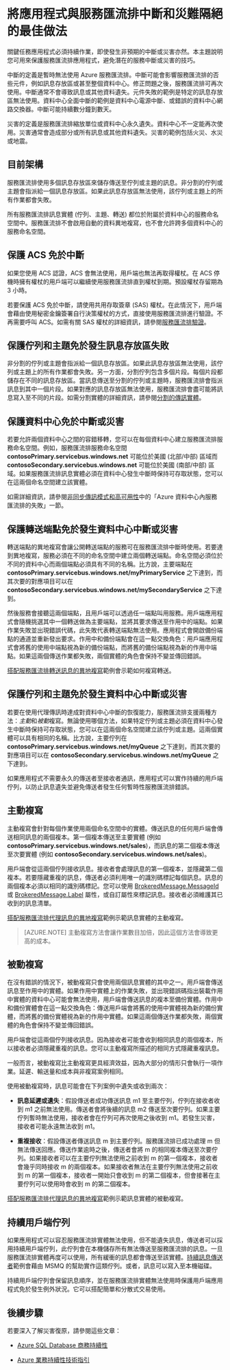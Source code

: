 <properties 
   pageTitle="將服務匯流排應用程式與服務匯流排中斷和災害隔絕 | Microsoft Azure"
   description="說明您可用來保護應用程式，避免潛在服務匯流排中斷的技巧。"
   services="service-bus"
   documentationCenter="na"
   authors="sethmanheim"
   manager="timlt"
   editor="tysonn" /> 
<tags 
   ms.service="service-bus"
   ms.devlang="na"
   ms.topic="article"
   ms.tgt_pltfrm="na"
   ms.workload="na"
   ms.date="01/26/2016"
   ms.author="sethm" />

# 將應用程式與服務匯流排中斷和災難隔絕的最佳做法

關鍵任務應用程式必須持續作業，即使發生非預期的中斷或災害亦然。本主題說明您可用來保護服務匯流排應用程式，避免潛在的服務中斷或災害的技巧。

中斷的定義是暫時無法使用 Azure 服務匯流排。中斷可能會影響服務匯流排的否些元件，例如訊息存放區或甚至整個資料中心。修正問題之後，服務匯流排可再次使用。中斷通常不會導致訊息或其他資料遺失。元件失敗的範例是特定的訊息存放區無法使用。資料中心全面中斷的範例是資料中心電源中斷、或錯誤的資料中心網路交換器。中斷可能持續數分鐘到數天。

災害的定義是服務匯流排縮放單位或資料中心永久遺失。資料中心不一定能再次使用。災害通常會造成部分或所有訊息或其他資料遺失。災害的範例包括火災、水災或地震。

## 目前架構

服務匯流排使用多個訊息存放區來儲存傳送至佇列或主題的訊息。非分割的佇列或主題會指派給一個訊息存放區。如果此訊息存放區無法使用，該佇列或主題上的所有作業都會失敗。

所有服務匯流排訊息實體 (佇列、主題、轉送) 都位於附屬於資料中心的服務命名空間中。服務匯流排不會啟用自動的資料異地複寫，也不會允許跨多個資料中心的服務命名空間。

## 保護 ACS 免於中斷

如果您使用 ACS 認證，ACS 會無法使用，用戶端也無法再取得權杖。在 ACS 停機時擁有權杖的用戶端可以繼續使用服務匯流排直到權杖到期。預設權杖存留期為 3 小時。

若要保護 ACS 免於中斷，請使用共用存取簽章 (SAS) 權杖。在此情況下，用戶端會藉由使用秘密金鑰簽署自行決策權杖的方式，直接使用服務匯流排進行驗證。不再需要呼叫 ACS。如需有關 SAS 權杖的詳細資訊，請參閱[服務匯流排驗證][]。

## 保護佇列和主題免於發生訊息存放區失敗

非分割的佇列或主題會指派給一個訊息存放區。如果此訊息存放區無法使用，該佇列或主題上的所有作業都會失敗。另一方面，分割佇列包含多個片段。每個片段都儲存在不同的訊息存放區。當訊息傳送至分割的佇列或主題時，服務匯流排會指派訊息到其中一個片段。如果對應的訊息存放區無法使用，服務匯流排會盡可能將訊息寫入至不同的片段。如需分割實體的詳細資訊，請參閱[分割的傳訊實體][]。

## 保護資料中心免於中斷或災害

若要允許兩個資料中心之間的容錯移轉，您可以在每個資料中心建立服務匯流排服務命名空間。例如，服務匯流排服務命名空間 **contosoPrimary.servicebus.windows.net** 可能位於美國 (北部/中部) 區域而 **contosoSecondary.servicebus.windows.net** 可能位於美國 (南部/中部) 區域。如果服務匯流排訊息實體必須在資料中心發生中斷時保持可存取狀態，您可以在這兩個命名空間建立該實體。

如需詳細資訊，請參閱[非同步傳訊模式和高可用性][]中的「Azure 資料中心內服務匯流排的失敗」一節。

## 保護轉送端點免於發生資料中心中斷或災害

轉送端點的異地複寫會讓公開轉送端點的服務可在服務匯流排中斷時使用。若要達到異地複寫，服務必須在不同的命名空間中建立兩個轉送端點。命名空間必須位於不同的資料中心而兩個端點必須具有不同的名稱。比方說，主要端點在 **contosoPrimary.servicebus.windows.net/myPrimaryService** 之下達到，而其次要的對應項目可以在 **contosoSecondary.servicebus.windows.net/mySecondaryService** 之下達到。

然後服務會接聽這兩個端點，且用戶端可以透過任一端點叫用服務。用戶端應用程式會隨機挑選其中一個轉送做為主要端點，並將其要求傳送至作用中的端點。如果作業失敗並出現錯誤代碼，此失敗代表轉送端點無法使用。應用程式會開啟備份端點的通道並重新發出要求。作用中和備份端點會在這一點交換角色：用戶端應用程式會將舊的使用中端點視為新的備份端點，而將舊的備份端點視為新的作用中端點。如果這兩個傳送作業都失敗，兩個實體的角色會保持不變並傳回錯誤。

[搭配服務匯流排轉送訊息的異地複寫][]範例會示範如何複寫轉送。

## 保護佇列和主題免於發生資料中心中斷或災害

若要在使用代理傳訊時達成對資料中心中斷的恢復能力，服務匯流排支援兩種方法：*主動*和*被動*複寫。無論使用哪個方法，如果特定佇列或主題必須在資料中心發生中斷時保持可存取狀態，您可以在這兩個命名空間建立該佇列或主題。這兩個實體可以具有相同的名稱。比方說，主要佇列在 **contosoPrimary.servicebus.windows.net/myQueue** 之下達到，而其次要的對應項目可以在 **contosoSecondary.servicebus.windows.net/myQueue** 之下達到。

如果應用程式不需要永久的傳送者至接收者通訊，應用程式可以實作持續的用戶端佇列，以防止訊息遺失並避免傳送者發生任何暫時性服務匯流排錯誤。

## 主動複寫

主動複寫會針對每個作業使用兩個命名空間中的實體。傳送訊息的任何用戶端會傳送相同訊息的兩個複本。第一個複本傳送至主要實體 (例如 **contosoPrimary.servicebus.windows.net/sales**)，而訊息的第二個複本傳送至次要實體 (例如 **contosoSecondary.servicebus.windows.net/sales**)。

用戶端會從這兩個佇列接收訊息。接收者會處理訊息的第一個複本，並隱藏第二個複本。若要隱藏重複的訊息，傳送者必須利用唯一的識別碼標記每個訊息。訊息的兩個複本必須以相同的識別碼標記。您可以使用 [BrokeredMessage.MessageId][] 或 [BrokeredMessage.Label][] 屬性，或自訂屬性來標記訊息。接收者必須維護其已收到的訊息清單。

[搭配服務匯流排代理訊息的異地複寫][]範例示範訊息實體的主動複寫。

> [AZURE.NOTE] 主動複寫方法會讓作業數目加倍，因此這個方法會導致更高的成本。

## 被動複寫

在沒有錯誤的情況下，被動複寫只會使用兩個訊息實體的其中之一。用戶端會傳送訊息至作用中的實體。如果作用中實體上的作業失敗，並出現錯誤碼指出裝載作用中實體的資料中心可能會無法使用，用戶端會傳送訊息的複本至備份實體。作用中和備份實體會在這一點交換角色：傳送用戶端會將舊的使用中實體視為新的備份實體，而將舊的備份實體視為新的作用中實體。如果這兩個傳送作業都失敗，兩個實體的角色會保持不變並傳回錯誤。

用戶端會從這兩個佇列接收訊息。因為接收者可能會收到相同訊息的兩個複本，所以接收者必須隱藏重複的訊息。您可以主動複寫所描述的相同方式隱藏重複訊息。

一般而言，被動複寫比主動複寫更具經濟效益，因為大部分的情形只會執行一項作業。延遲、輸送量和成本與非複寫案例相同。

使用被動複寫時，訊息可能會在下列案例中遺失或收到兩次：

-   **訊息延遲或遺失**：假設傳送者成功傳送訊息 m1 至主要佇列，佇列在接收者收到 m1 之前無法使用。傳送者會將後續的訊息 m2 傳送至次要佇列。如果主要佇列暫時無法使用，接收者會在佇列可再次使用之後收到 m1。若發生災害，接收者可能永遠無法收到 m1。

-   **重複接收**：假設傳送者傳送訊息 m 到主要佇列。服務匯流排已成功處理 m 但無法傳送回應。傳送作業逾時之後，傳送者會將 m 的相同複本傳送至次要佇列。如果接收者可以在主要佇列無法使用之前收到 m 的第一個複本，接收者會幾乎同時接收 m 的兩個複本。如果接收者無法在主要佇列無法使用之前收到 m 的第一個複本，接收者一開始只會收到 m 的第二個複本，但會接著在主要佇列可以使用時會收到 m 的第二個複本。

[搭配服務匯流排代理訊息的異地複寫][]範例示範訊息實體的被動複寫。

## 持續用戶端佇列

如果應用程式可以容忍服務匯流排實體無法使用，但不能遺失訊息，傳送者可以採用持續用戶端佇列，此佇列會在本機儲存所有無法傳送至服務匯流排的訊息。一旦服務匯流排實體再度可以使用，所有緩衝的訊息都會傳送至該實體。[持續訊息傳送者][]範例會藉由 MSMQ 的幫助實作這類佇列。或者，訊息可以寫入至本機磁碟。

持續用戶端佇列會保留訊息順序，並在服務匯流排實體無法使用時保護用戶端應用程式免於發生例外狀況。它可以搭配簡單和分散式交易使用。

## 後續步驟

若要深入了解災害復原，請參閱這些文章：

- [Azure SQL Database 商務持續性][]
- [Azure 業務持續性技術指引][]

  [服務匯流排驗證]: service-bus-authentication-and-authorization.md
  [分割的傳訊實體]: service-bus-partitioning.md
  [非同步傳訊模式和高可用性]: service-bus-async-messaging.md
  [搭配服務匯流排轉送訊息的異地複寫]: http://code.msdn.microsoft.com/Geo-replication-with-16dbfecd
  [BrokeredMessage.MessageId]: https://msdn.microsoft.com/library/azure/microsoft.servicebus.messaging.brokeredmessage.messageid.aspx
  [BrokeredMessage.Label]: https://msdn.microsoft.com/library/azure/microsoft.servicebus.messaging.brokeredmessage.label.aspx
  [搭配服務匯流排代理訊息的異地複寫]: http://code.msdn.microsoft.com/Geo-replication-with-f5688664
  [持續訊息傳送者]: http://code.msdn.microsoft.com/Service-Bus-Durable-Sender-0763230d
  [Azure SQL Database 商務持續性]: ../sql-database/sql-database-business-continuity.md
  [Azure 業務持續性技術指引]: https://msdn.microsoft.com/library/azure/hh873027.aspx

<!---HONumber=AcomDC_0128_2016-->